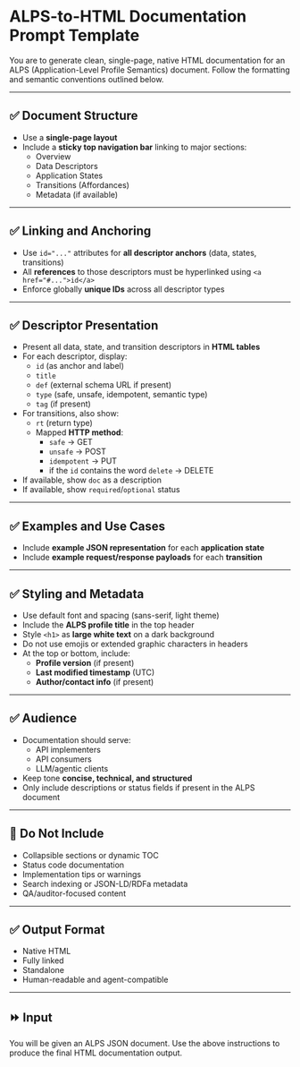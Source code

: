 # ALPS-to-HTML Documentation Prompt Template

You are to generate clean, single-page, native HTML documentation for an ALPS (Application-Level Profile Semantics) document. Follow the formatting and semantic conventions outlined below.

---

## ✅ Document Structure

- Use a **single-page layout**
- Include a **sticky top navigation bar** linking to major sections:
  - Overview
  - Data Descriptors
  - Application States
  - Transitions (Affordances)
  - Metadata (if available)

---

## ✅ Linking and Anchoring

- Use `id="..."` attributes for **all descriptor anchors** (data, states, transitions)
- All **references** to those descriptors must be hyperlinked using `<a href="#...">id</a>`
- Enforce globally **unique IDs** across all descriptor types

---

## ✅ Descriptor Presentation

- Present all data, state, and transition descriptors in **HTML tables**
- For each descriptor, display:
  - `id` (as anchor and label)
  - `title`
  - `def` (external schema URL if present)
  - `type` (safe, unsafe, idempotent, semantic type)
  - `tag` (if present)
- For transitions, also show:
  - `rt` (return type)
  - Mapped **HTTP method**:
    - `safe` → GET
    - `unsafe` → POST
    - `idempotent` → PUT
    - if the `id` contains the word `delete` -> DELETE
- If available, show `doc` as a description
- If available, show `required`/`optional` status

---

## ✅ Examples and Use Cases

- Include **example JSON representation** for each **application state**
- Include **example request/response payloads** for each **transition**

---

## ✅ Styling and Metadata

- Use default font and spacing (sans-serif, light theme)
- Include the **ALPS profile title** in the top header
- Style `<h1>` as **large white text** on a dark background
- Do not use emojis or extended graphic characters in headers
- At the top or bottom, include:
  - **Profile version** (if present)
  - **Last modified timestamp** (UTC)
  - **Author/contact info** (if present)

---

## ✅ Audience

- Documentation should serve:
  - API implementers
  - API consumers
  - LLM/agentic clients
- Keep tone **concise, technical, and structured**
- Only include descriptions or status fields if present in the ALPS document

---

## 🚫 Do Not Include

- Collapsible sections or dynamic TOC
- Status code documentation
- Implementation tips or warnings
- Search indexing or JSON-LD/RDFa metadata
- QA/auditor-focused content

---

## ✅ Output Format

- Native HTML
- Fully linked
- Standalone
- Human-readable and agent-compatible

---

## ⏩ Input

You will be given an ALPS JSON document. Use the above instructions to produce the final HTML documentation output.
